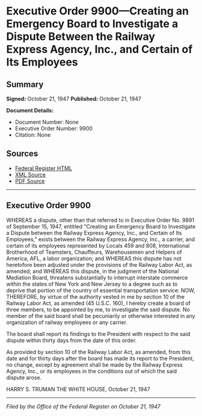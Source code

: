 # Executive Order 9900—Creating an Emergency Board to Investigate a Dispute Between the Railway Express Agency, Inc., and Certain of Its Employees

## Summary

**Signed:** October 21, 1947
**Published:** October 21, 1947

**Document Details:**
- Document Number: None
- Executive Order Number: 9900
- Citation: None

## Sources
- [Federal Register HTML](https://www.presidency.ucsb.edu/documents/executive-order-9900-creating-emergency-board-investigate-dispute-between-the-railway)
- [XML Source](None)
- [PDF Source](None)

---

## Executive Order 9900

WHEREAS a dispute, other than that referred to in Executive Order No. 9891 of September 15, 1947, entitled "Creating an Emergency Board to Investigate a Dispute between the Railway Express Agency, Inc., and Certain of Its Employees," exists between the Railway Express Agency, Inc., a carrier, and certain of its employees represented by Locals 459 and 808, International Brotherhood of Teamsters, Chauffeurs, Warehousemen and Helpers of America, AFL, a labor organization; and
WHEREAS this dispute has not heretofore been adjusted under the provisions of the Railway Labor Act, as amended; and
WHEREAS this dispute, in the judgment of the National Mediation Board, threatens substantially to interrupt interstate commerce within the states of New York and New Jersey to a degree such as to deprive that portion of the country of essential transportation service:
NOW, THEREFORE, by virtue of the authority vested in me by section 10 of the Railway Labor Act, as amended (45 U.S.C. 160), I hereby create a board of three members, to be appointed by me, to investigate the said dispute. No member of the said board shall be pecuniarily or otherwise interested in any organization of railway employees or any carrier.

The board shall report its findings to the President with respect to the said dispute within thirty days from the date of this order.

As provided by section 10 of the Railway Labor Act, as amended, from this date and for thirty days after the board has made its report to the President, no change, except by agreement shall be made by the Railway Express Agency, Inc., or its employees in the conditions out of which the said dispute arose.

HARRY S. TRUMAN
THE WHITE HOUSE,
October 21, 1947

---

*Filed by the Office of the Federal Register on October 21, 1947*
